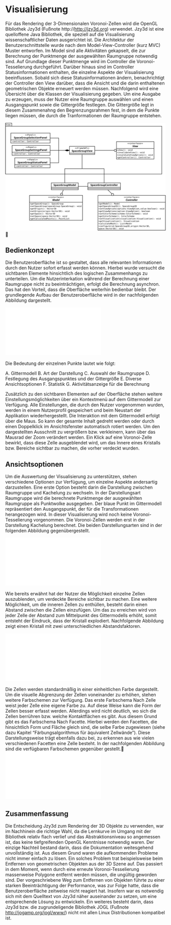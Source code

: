 # Visualisierung

Für das Rendering der 3-Dimensionalen Voronoi-Zellen wird die OpenGL Bibliothek Jzy3d (Fußnote http://http://jzy3d.org) verwendet. Jzy3d ist eine quelloffene Java Bibliothek, die speziell auf die Visualisierung wissenschaftlicher Daten ausgerichtet ist.
Die Architektur der Benutzerschnittstelle wurde nach dem Model-View-Controller (kurz MVC) Muster entworfen. Im Model sind alle Aktivitäten gekapselt, die zur Berechnung der Punktmenge der ausgewählten Raumgruppe notwendig sind. Auf Grundlage dieser Punktmenge wird im Controller die Voronoi-Tesselierung durchgeführt. Darüber hinaus sind im Controller Statusinformationen enthalten, die einzelne Aspekte der Visualisierung beeinflussen. Sobald sich diese Statusinformationen ändern, benachrichtigt der Controller den View darüber, dass die Ansicht und die darin enthaltenen geometrischen Objekte erneuert werden müssen.
Nachfolgend wird eine Übersicht über die Klassen der Visualisierung gegeben.
Um eine Ausgabe zu erzeugen, muss der Nutzer eine Raumgruppe auswählen und einen Ausgangspunkt sowie die Gittergröße festlegen. Die Gittergröße legt in diesem Zusammenahng den Begrenzungsrahmen fest, in dem die Punkte liegen müssen, die durch die Tranformationen der Raumgruppe entstehen.

![mvc](img/mvc.svg)
## Bedienkonzept

Die Benutzeroberfläche ist so gestaltet, dass alle relevanten Informationen durch den Nutzer sofort erfasst werden können. Hierbei wurde versucht die sichtbaren Elemente hinsichtlich des logischen Zusammenhangs zu unterteilen. Um die Nutzerinterkation während der Berechnung einer Raumgruppe nicht zu beeinträchtigen, erfolgt die Berechnung asynchron. Das hat den Vorteil, dass die Oberfläche weiterhin bedienbar bleibt. Der grundlegende Aufbau der Benutzeroberfläche wird in der nachfolgenden Abbildung dargestellt.

![GUI](img/gui.pdf)

Die Bedeutung der einzelnen Punkte lautet wie folgt:

A. Gittermodell
B. Art der Darstellung
C. Auswahl der Raumgruppe
D. Festlegung des Ausgangspunktes und der Gittergröße
E. Diverse Ansichtsoptionen
F. Statistik
G. Aktivitätsanzeige für die Berechnung

Zusätzlich zu den sichtbaren Elementen auf der Oberfläche stehen weitere Einstellungsmöglichkeiten über ein Kontextmenü auf dem Gittermodell zur Verfügung. Alle Einstellungen, die durch den Nutzer vorgenommen wurden, werden in einem Nutzerprofil gespeichert und beim Neustart der Applikation wiederhergestellt.
Die Interaktion mit dem Gittermodell erfolgt über die Maus. So kann der gesamte Inhalt gedreht werden oder durch einen Doppelklick im Ansichtsfenster automatisch rotiert werden. Um den dargestellten Ausschnitt zu vergrößern bzw. verkleinern, kann über das Mausrad der Zoom verändert werden. Ein Klick auf eine Voronoi-Zelle bewirkt, dass diese Zelle ausgeblendet wird, um das Innere eines Kristalls bzw. Bereiche sichtbar zu machen, die vorher verdeckt wurden.

## Ansichtsoptionen

Um die Auswertung der Visualisierung zu unterstützen, stehen verschiedene Optionen zur Verfügung, um einzelne Aspekte andersartig darzustellen. Eine erste Option besteht darin die Darstellung zwischen Raumgruppe und Kachelung zu wechseln. In der Darstellungsart Raumgruppe wird die berechnete Punktmenge der ausgewählten Raumgruppe als Punktwolke ausgegeben. Der blaue Punkt im Gittermodell repräsentiert den Ausgangspunkt, der für die Transformationen herangezogen wird. In dieser Visualisierung wird noch keine Voronoi-Tesselierung vorgenommen. Die Voronoi-Zellen werden erst in der Darstellung Kachelung berechnet.
Die beiden Darstellungsarten sind in der folgenden Abbildung gegenübergestellt.

![View](img/view.pdf)

Wie bereits erwähnt hat der Nutzer die Möglichkeit einzelne Zellen auszublenden, um verdeckte Bereiche sichtbar zu machen. Eine weitere Möglichkeit, um die inneren Zellen zu enthüllen, besteht darin einen Abstand zwischen die Zellen einzufügen. Um das zu erreichen wird von jeder Zelle der Abstand zum Mittelpunkt des Gittermodells erhöht, somit entsteht der Eindruck, dass der Kristall explodiert.
Nachfolgende Abbildung zeigt einen Kristall mit zwei unterschiedlichen Abstandsfaktoren.

![Explode](img/explode.pdf)

Die Zellen werden standardmäßig in einer einheitlichen Farbe dargestellt. Um die visuelle Abgrenzung der Zellen voneinander zu erhöhen, stehen weitere Farbschemen zur Verfügung. Das erste Farbschema Nach Zelle weist jeder Zelle eine eigene Farbe zu. Auf diese Weise kann die Form der Zellen besser erfasst werden. Allerdings wird nicht deutlich, wo sich die Zellen berrühren bzw. welche Kontaktflächen es gibt. Aus diesem Grund gibt es das Farbschema Nach Facette. Hierbei werden den Facetten, die hinsichtlich Form und Fläche gleich sind, die selbe Farbe zugewiesen (siehe dazu Kapitel “Färbungsalgorithmus für äquivalent Zellwände”). Diese Darstellungsweise trägt ebenfalls dazu bei, zu erkennen aus wie vielen verschiedenen Facetten eine Zelle besteht.
In der nachfolgenden Abbildung sind die verfügbaren Farbschemen gegenüber gestellt.
![Colors](img/colors.pdf)

## Zusammenfassung

Die Entscheidung Jzy3d zum Rendering der 3D Objekte zu verwenden, war im Nachhinein die richtige Wahl, da die Lernkurve im Umgang mit der Bibliothek relativ flach verlief und das Abstraktionsniveau so angemessen ist, das keine tiefgreifenden OpenGL Kenntnisse notwendig waren. Der einzige Nachteil bestand darin, dass die Dokumentation weitesgehend unvollständig ist. Aus diesem Grund waren die aufkommenden Probleme nicht immer einfach zu lösen. Ein solches Problem trat beispielsweise beim Entfernen von geometrischen Objekten aus der 3D Szene auf. Das passiert in dem Moment, wenn durch eine erneute Voronoi-Tesselierung massenweise Polygone entfernt werden müssen, die ungültig geworden sind. Der vorgeschriebene Weg zum Entfernen von Objekten führte zu einer starken Beeinträchtigung der Performance, was zur Folge hatte, dass die Benutzeroberfläche zeitweise nicht reagiert hat. Insofern war es notwendig sich mit dem Quelltext von Jzy3d näher auseinander zu setzen, um eine entsprechende Lösung zu entwickeln. Ein weiteres besteht darin, dass Jzy3d bzw. die zugrundeligende Bibliothek JOGL (Fußnote http://jogamp.org/jogl/www/) nicht mit allen Linux Distributionen kompatibel ist.
